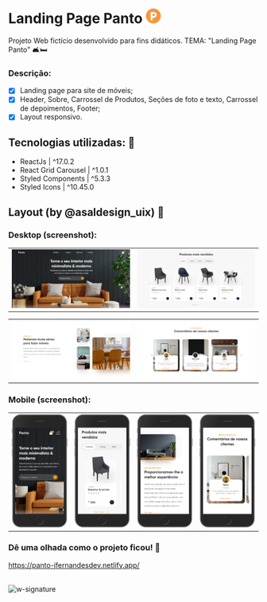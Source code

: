 # Landing Page Panto <img src='https://github.com/jfernandesdev/landing-page-panto/blob/19602ba6ef286aa165ef897b2a3005b6760d54cb/public/favicon.png' width='30px'/>

Projeto Web fictício desenvolvido para fins didáticos. TEMA: "Landing Page Panto" 🛋🛏

### Descrição:

- [x] Landing page para site de móveis;
- [x] Header, Sobre, Carrossel de Produtos, Seções de foto e texto, Carrossel de depoimentos, Footer;
- [x] Layout responsivo.

## Tecnologias utilizadas: 🚀

- ReactJs | ^17.0.2
- React Grid Carousel | ^1.0.1
- Styled Components | ^5.3.3
- Styled Icons | ^10.45.0

## Layout (by @asaldesign_uix) 🤩

### Desktop (screenshot):

|   |  |
| --- | --- |
| <img src="https://github.com/jfernandesdev/landing-page-panto/blob/df486c0ad55912f3881c2f3c3ed9cd0216ccbbe5/public/layout/layout-desktop-1.png" /> | <img src="https://github.com/jfernandesdev/landing-page-panto/blob/df486c0ad55912f3881c2f3c3ed9cd0216ccbbe5/public/layout/layout-desktop-2.png" /> | 

|   |  |
| --- | --- |
| <img src="https://github.com/jfernandesdev/landing-page-panto/blob/df486c0ad55912f3881c2f3c3ed9cd0216ccbbe5/public/layout/layout-desktop-4.png" /> | <img src="https://github.com/jfernandesdev/landing-page-panto/blob/df486c0ad55912f3881c2f3c3ed9cd0216ccbbe5/public/layout/layout-desktop-5.png" /> | 

### Mobile (screenshot):

| |  |  | |
| --- | --- | --- | --- |
| <img src="https://github.com/jfernandesdev/landing-page-panto/blob/df486c0ad55912f3881c2f3c3ed9cd0216ccbbe5/public/layout/layout-mobile-1.png" width='300px' /> | <img src="https://github.com/jfernandesdev/landing-page-panto/blob/df486c0ad55912f3881c2f3c3ed9cd0216ccbbe5/public/layout/layout-mobile-2.png" width='300px' /> | <img src="https://github.com/jfernandesdev/landing-page-panto/blob/df486c0ad55912f3881c2f3c3ed9cd0216ccbbe5/public/layout/layout-mobile-3.png" width='300px' /> | <img src="https://github.com/jfernandesdev/landing-page-panto/blob/df486c0ad55912f3881c2f3c3ed9cd0216ccbbe5/public/layout/layout-mobile-5.png" width='300px' /> |


### Dê uma olhada como o projeto ficou! 👀

https://panto-jfernandesdev.netlify.app/

<br>

<img src="https://i.ibb.co/n1SbQZw/w-signature.png" alt="w-signature" border="0" width='300px' />
